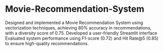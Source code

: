 # Movie-Recommendation-System
Designed and implemented a Movie Recommendation System using vectorization techniques, achieving 80% accuracy in recommendations, with a diversity score of 0.75. Developed a user-friendly Streamlit interface Evaluated system performance using F1-score (0.72) and Hit Rate@5 (0.85) to ensure high-quality recommendations.
